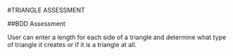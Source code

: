 #TRIANGLE ASSESSMENT

##BDD Assessment

User can enter a length for each side of a triangle and determine what type of triangle it creates or if it is a triangle at all.  

